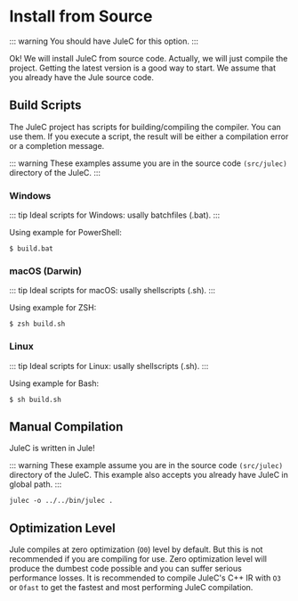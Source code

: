 # Install from Source

::: warning
You should have JuleC for this option.
:::

Ok! We will install JuleC from source code. Actually, we will just compile the project. Getting the latest version is a good way to start. We assume that you already have the Jule source code. 

## Build Scripts
The JuleC project has scripts for building/compiling the compiler. You can use them. If you execute a script, the result will be either a compilation error or a completion message.

::: warning
These examples assume you are in the source code `(src/julec)` directory of the JuleC.
:::

### Windows
::: tip
Ideal scripts for Windows: usally batchfiles (.bat). 
:::

Using example for PowerShell:
```
$ build.bat
```

### macOS (Darwin)
::: tip
Ideal scripts for macOS: usally shellscripts (.sh).
:::

Using example for ZSH:
```
$ zsh build.sh
```

### Linux
::: tip
Ideal scripts for Linux: usally shellscripts (.sh). 
:::

Using example for Bash:
```
$ sh build.sh
```

## Manual Compilation
JuleC is written in Jule!

::: warning
These example assume you are in the source code `(src/julec)` directory of the JuleC.
This example also accepts you already have JuleC in global path. 
:::

```
julec -o ../../bin/julec .
```

## Optimization Level

Jule compiles at zero optimization (``O0``) level by default.
But this is not recommended if you are compiling for use.
Zero optimization level will produce the dumbest code possible and you can suffer serious performance losses.
It is recommended to compile JuleC's C++ IR with ``O3`` or ``Ofast`` to get the fastest and most performing JuleC compilation.
